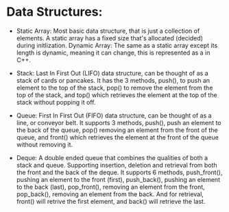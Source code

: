 # Data Structures:

* Static Array: Most basic data structure, that is just a collection of elements. A static array has a fixed size that's allocated (decided) during initlization.
Dynamic Array: The same as a static array except its length is dynamic, meaning it can change, this is represented as a <vector> in C++.

* Stack: Last In First Out (LIFO) data structure, can be thought of as a stack of cards or pancakes. It has the 3 methods, push(), to push an element to the top of the stack, pop() to remove the element from the top of the stack, and top() which retrieves the element at the top of the stack without popping it off.

* Queue: First In First Out (FIFO) data structure, can be thought of as a line, or conveyor belt. It supports 3 methods, push(), push an element to the back of the queue, pop() removing an element from the front of the queue, and front() which retrieves the element at the front of the queue without removing it.

* Deque: A double ended queue that combines the qualities of both a stack and queue. Supporting insertion, deletion and retrieval from both the front and the back of the deque. It supports 6 methods, push_front(), pushing an element to the front (first), push_back(), pushing an element to the back (last), pop_front(), removing an element from the front, pop_back(), removing an element from the back. And for retrieval, front() will retrive the first element, and back() will retrieve the last.